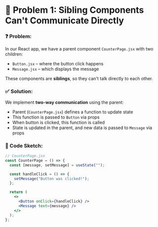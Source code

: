 # 📄 Problem 1: Sibling Components Can't Communicate Directly

### ❓ Problem:
In our React app, we have a parent component `CounterPage.jsx` with two children:
- `Button.jsx` – where the button click happens
- `Message.jsx` – which displays the message

These components are **siblings**, so they can't talk directly to each other.

### ✅ Solution:
We implement **two-way communication** using the parent:
- Parent (`CounterPage.jsx`) defines a function to update state
- This function is passed to `Button` via props
- When button is clicked, this function is called
- State is updated in the parent, and new data is passed to `Message` via props

### 📌 Code Sketch:
```jsx
// CounterPage.jsx
const CounterPage = () => {
  const [message, setMessage] = useState("");

  const handleClick = () => {
    setMessage("Button was clicked!");
  };

  return (
    <>
      <Button onClick={handleClick} />
      <Message text={message} />
    </>
  );
};
```
